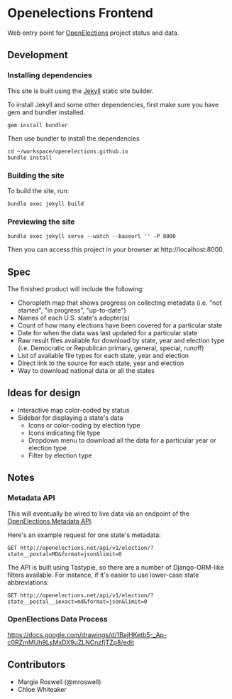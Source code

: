 # Openelections Frontend

Web entry point for [OpenElections](http://openelections.net) project status
and data.

## Development

### Installing dependencies

This site is built using the [Jekyll](http://jekyllrb.com/) static site builder.

To install Jekyll and some other dependencies, first make sure you have gem and
bundler installed.

```
gem install bundler
```

Then use bundler to install the dependencies

```
cd ~/workspace/openelections.github.io
bundle install
```

### Building the site


To build the site, run:

```
bundle exec jekyll build
```

### Previewing the site

```
bundle exec jekyll serve --watch --baseurl '' -P 8000
```

Then you can access this project in your browser at http://localhost:8000.

## Spec

The finished product will include the following:
- Choropleth map that shows progress on collecting metadata (i.e. "not started", "in progress", "up-to-date")
- Names of each U.S. state's adopter(s)
- Count of how many elections have been covered for a particular state
- Date for when the data was last updated for a particular state
- Raw result files available for download by state, year and election type (i.e. Democratic or Republican primary, general, special, runoff)
- List of available file types for each state, year and election
- Direct link to the source for each state, year and election
- Way to download national data or all the states

## Ideas for design

- Interactive map color-coded by status
- Sidebar for displaying a state's data
    - Icons or color-coding by election type
    - Icons indicating file type
    - Dropdown menu to download all the data for a particular year or election type 
    - Filter by election type

## Notes 

### Metadata API

This will eventually be wired to live data via an endpoint of the
[OpenElections Metadata API](http://blog.openelections.net/an-improved-metadata-api/).

Here's an example request for one state's metadata:

```
GET http://openelections.net/api/v1/election/?state__postal=MD&format=json&limit=0
```

The API is built using Tastypie, so there are a number of Django-ORM-like
filters available.  For instance, if it's easier to use lower-case state
abbreviations:

```
GET http://openelections.net/api/v1/election/?state__postal__iexact=md&format=json&limit=0
```

### OpenElections Data Process

https://docs.google.com/drawings/d/1BajHKetb5-_Ap-c0RZmMUh9LsMxDX9uZLNCnzfjTZp8/edit

## Contributors

* Margie Roswell (@mroswell)
* Chloe Whiteaker
